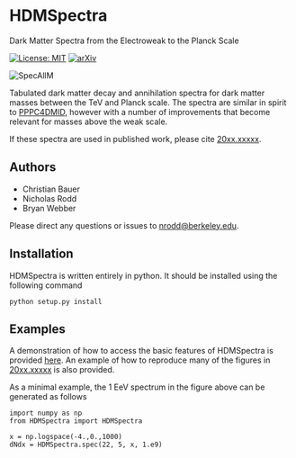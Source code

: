 # HDMSpectra
Dark Matter Spectra from the Electroweak to the Planck Scale

[![License: MIT](https://img.shields.io/badge/License-MIT-yellow.svg)](https://opensource.org/licenses/MIT)
[![arXiv](https://img.shields.io/badge/arXiv-20xx.xxxxx%20-green.svg)](https://arxiv.org/abs/20xx.xxxxx)

![SpecAllM](https://github.com/nickrodd/HDMSpectra/blob/master/examples/bbbar_allM.png "Dark Matter to b-bbar to photons, all masses")

Tabulated dark matter decay and annihilation spectra for dark matter masses between the TeV and Planck scale. The spectra are similar in spirit to [PPPC4DMID](http://www.marcocirelli.net/PPPC4DMID.html), however with a number of improvements that become relevant for masses above the weak scale.

If these spectra are used in published work, please cite [20xx.xxxxx](https://arxiv.org/abs/20xx.xxxxx).

## Authors

- Christian Bauer
- Nicholas Rodd
- Bryan Webber

Please direct any questions or issues to nrodd@berkeley.edu.

## Installation

HDMSpectra is written entirely in python. It should be installed using the following command

```
python setup.py install
```

## Examples

A demonstration of how to access the basic features of HDMSpectra is provided [here](https://github.com/nickrodd/HDMSpectra/tree/master/examples). An example of how to reproduce many of the figures in [20xx.xxxxx](https://arxiv.org/abs/20xx.xxxxx) is also provided.

As a minimal example, the 1 EeV spectrum in the figure above can be generated as follows

```
import numpy as np
from HDMSpectra import HDMSpectra

x = np.logspace(-4.,0.,1000)
dNdx = HDMSpectra.spec(22, 5, x, 1.e9)
```
